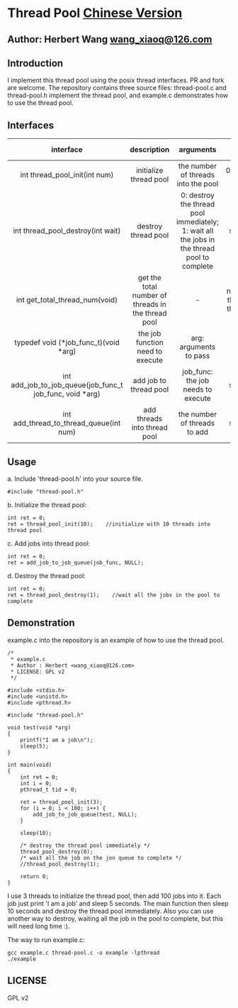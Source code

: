 # Thread Pool [Chinese Version](./README-cn.md)

Author: Herbert Wang <wang_xiaoq@126.com>
---

## Introduction

I implement this thread pool using the posix thread interfaces. PR and fork are welcome. The repository contains three source files: thread-pool.c and thread-pool.h implement the thread pool, and example.c demonstrates how to use the thread pool.

## Interfaces

interface | description | arguments | return value
:-:|:-:| :-: |:-:
int thread_pool_init(int num) | initialize thread pool | the number of threads into the pool | 0:success; -1: fail
int thread_pool_destroy(int wait) | destroy thread pool | 0: destroy the thread pool immediately; 1: wait all the jobs in the thread pool to complete | 0: success; -1: fail
int get_total_thread_num(void) | get the total number of threads in the thread pool | - | the number of threads in the thread pool
typedef void (*job_func_t)(void *arg) | the job function need to execute | arg: arguments to pass | -
int add_job_to_job_queue(job_func_t job_func, void *arg) | add job to thread pool | job_func: the job needs to execute | 0: success; -1: fail
int add_thread_to_thread_queue(int num) | add threads into thread pool | the number of threads to add | 0: success; -1: fail

## Usage

a. Include 'thread-pool.h' into your source file.

```
#include "thread-pool.h"
```

b. Initialize the thread pool:

```
int ret = 0;
ret = thread_pool_init(10);    //initialize with 10 threads into thread pool
```

c. Add jobs into thread pool:

```
int ret = 0;
ret = add_job_to_job_queue(job_func, NULL);
```

d. Destroy the thread pool:

```
int ret = 0;
ret = thread_pool_destroy(1);    //wait all the jobs in the pool to complete
```

## Demonstration

example.c into the repository is an example of how to use the thread pool.

```
/*
 * example.c
 * Author : Herbert <wang_xiaoq@126.com>
 * LICENSE: GPL v2
 */

#include <stdio.h>
#include <unistd.h>
#include <pthread.h>

#include "thread-pool.h"

void test(void *arg)
{
    printf("I am a job\n");
    sleep(5);
}

int main(void)
{
    int ret = 0;
    int i = 0;
    pthread_t tid = 0;

    ret = thread_pool_init(3);
    for (i = 0; i < 100; i++) {
        add_job_to_job_queue(test, NULL);
    }

    sleep(10);

    /* destroy the thread pool immediately */
    thread_pool_destroy(0);
    /* wait all the job on the jon queue to complete */
    //thread_pool_destroy(1);

    return 0;
}
```

I use 3 threads to initialize the thread pool, then add 100 jobs into it. Each job just print 'I am a job' and sleep 5 seconds. The main function then sleep 10 seconds and destroy the thread pool immediately. Also you can use another way to destroy,  waiting all the job in the pool to complete, but this will need long time :).

The way to run example.c:

```
gcc example.c thread-pool.c -o example -lpthread
./example
```

## LICENSE

GPL v2
